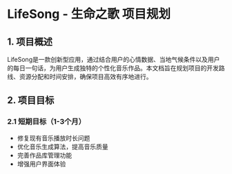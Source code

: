# LifeSong - 生命之歌 项目规划

## 1. 项目概述

LifeSong是一款创新型应用，通过结合用户的心情数据、当地气候条件以及用户的每日一句话，为用户生成独特的个性化音乐作品。本文档旨在规划项目的开发路线、资源分配和时间安排，确保项目高效有序地进行。

## 2. 项目目标

### 2.1 短期目标（1-3个月）

- 修复现有音乐播放时长问题
- 优化音乐生成算法，提高音乐质量
- 完善作品库管理功能
- 增强用户界面体验